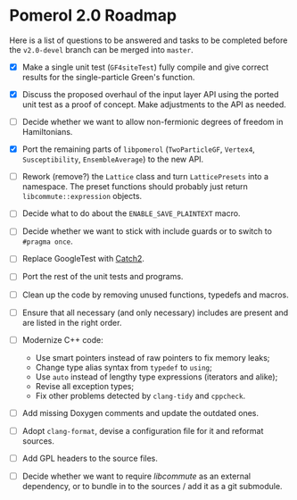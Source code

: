 Pomerol 2.0 Roadmap
===================

Here is a list of questions to be answered and tasks to be completed before the
`v2.0-devel` branch can be merged into `master`.

- [x] Make a single unit test (`GF4siteTest`) fully compile and give
      correct results for the single-particle Green's function.

- [x] Discuss the proposed overhaul of the input layer API using the ported
      unit test as a proof of concept. Make adjustments to the API as needed.

- [ ] Decide whether we want to allow non-fermionic degrees of freedom
      in Hamiltonians.

- [x] Port the remaining parts of `libpomerol` (`TwoParticleGF`,
      `Vertex4`, `Susceptibility`, `EnsembleAverage`) to the new API.

- [ ] Rework (remove?) the `Lattice` class and turn `LatticePresets` into a
      namespace. The preset functions should probably just return
      `libcommute::expression` objects.

- [ ] Decide what to do about the `ENABLE_SAVE_PLAINTEXT` macro.

- [ ] Decide whether we want to stick with include guards or to switch to
      `#pragma once`.

- [ ] Replace GoogleTest with [Catch2](https://github.com/catchorg/Catch2).

- [ ] Port the rest of the unit tests and programs.

- [ ] Clean up the code by removing unused functions, typedefs and macros.

- [ ] Ensure that all necessary (and only necessary) includes are present and
      are listed in the right order.

- [ ] Modernize C++ code:

    * Use smart pointers instead of raw pointers to fix memory leaks;
    * Change type alias syntax from `typedef` to `using`;
    * Use `auto` instead of lengthy type expressions (iterators and alike);
    * Revise all exception types;
    * Fix other problems detected by `clang-tidy` and `cppcheck`.

- [ ] Add missing Doxygen comments and update the outdated ones.

- [ ] Adopt `clang-format`, devise a configuration file for it and reformat
      sources.

- [ ] Add GPL headers to the source files.

- [ ] Decide whether we want to require *libcommute* as an external
      dependency, or to bundle in to the sources / add it as a git submodule.

